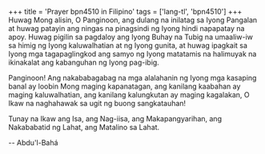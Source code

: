+++
title = 'Prayer bpn4510 in Filipino'
tags = ['lang-tl', 'bpn4510']
+++
Huwag Mong alisin, O Panginoon, ang dulang na inilatag sa Iyong Pangalan at huwag patayin ang ningas na pinagsindi ng Iyong hindi napapatay na apoy. Huwag pigilin sa pagdaloy ang Iyong Buhay na Tubig na umaaliw-iw sa himig ng Iyong kaluwalhatian at ng Iyong gunita, at huwag ipagkait sa Iyong mga tagapaglingkod ang samyo ng Iyong matatamis na halimuyak na ikinakalat ang kabanguhan ng Iyong pag-ibig.

Panginoon! Ang nakababagabag na mga alalahanin ng Iyong mga kasaping banal ay loobin Mong maging kapanatagan, ang kanilang kaabahan ay maging kaluwalhatian, ang kanilang kalungkutan ay maging kagalakan, O Ikaw na naghahawak sa ugit ng buong sangkatauhan!

Tunay na Ikaw ang Isa, ang Nag-iisa, ang Makapangyarihan, ang Nakababatid ng Lahat, ang Matalino sa Lahat.

-- Abdu'l-Bahá
